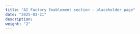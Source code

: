 ```yaml
---
title: "AI Factory Enablement section - placeholder page"
date: "2025-03-21"
description:
weight: "2"
---
```

